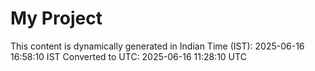 # My Project

This content is dynamically generated in Indian Time (IST): 2025-06-16 16:58:10 IST
Converted to UTC: 2025-06-16 11:28:10 UTC
